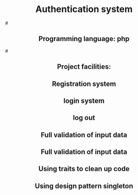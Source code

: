  <h1 align="center">Authentication system</h1>
 #
  <h2 align="center">Programming language: php</h2>
  #
  <h2 align="center">Project facilities:</h2>
  <h2 align="center">Registration system</h2>
  <h2 align="center">login system</h2>
  <h2 align="center">log out</h2>
  <h2 align="center">Full validation of input data</h2>
  <h2 align="center">Full validation of input data</h2>
  <h2 align="center">Using traits to clean up code</h2>
  <h2 align="center">Using design pattern singleton</h2>

